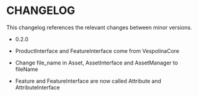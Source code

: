 CHANGELOG
=========

This changelog references the relevant changes between minor versions.

* 0.2.0

 * ProductInterface and FeatureInterface come from VespolinaCore
 * Change file_name in Asset, AssetInterface and AssetManager to fileName
 * Feature and FeatureInterface are now called Attribute and AttributeInterface